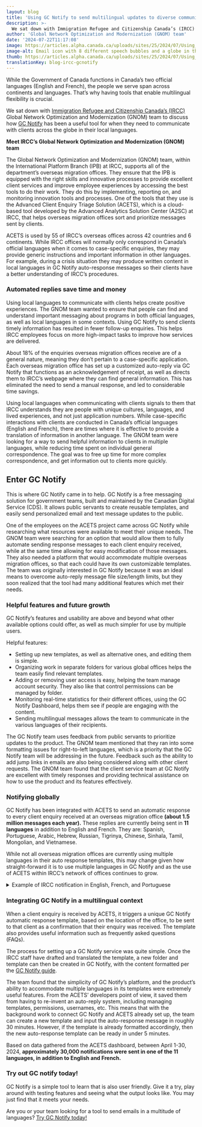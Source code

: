 ```yaml
---
layout: blog
title: 'Using GC Notify to send multilingual updates to diverse communities'
description: >-
  We sat down with Immigration Refugee and Citizenship Canada’s (IRCC) Global Network Optimization and Modernization (GNOM) team to discuss how GC Notify has been a useful tool for when they need to communicate with clients across the globe in their local languages.
author: 'Global Network Optimization and Modernization (GNOM) team'
date: '2024-07-22T11:17:08'
image: https://articles.alpha.canada.ca/uploads/sites/25/2024/07/Using_GC_Notify_send_multilingual_updates_Blog_Post_.jpg
image-alt: Email icon with 8 different speech bubbles and a globe in the background. Send multilingual messages around the world.
thumb: https://articles.alpha.canada.ca/uploads/sites/25/2024/07/Using_GC_Notify_send_multilingual_updates_Blog_Post_.jpg
translationKey: blog-ircc-gcnotify
---
```


<p>While the Government of Canada functions in Canada’s two official languages (English and French), the people we serve span across continents and languages. That’s why having tools that enable multilingual flexibility is crucial.&nbsp;</p>



<p>We sat down with <a href="https://www.canada.ca/en/immigration-refugees-citizenship.html" target="_blank" rel="noreferrer noopener">Immigration Refugee and Citizenship Canada’s (IRCC)</a> Global Network Optimization and Modernization (GNOM) team to discuss how <a href="https://notification.canada.ca/" target="_blank" rel="noreferrer noopener">GC Notify</a> has been a useful tool for when they need to communicate with clients across the globe in their local languages.</p>



<p><strong>Meet IRCC’s Global Network Optimization and Modernization (GNOM) team</strong></p>



<p>The Global Network Optimization and Modernization (GNOM) team, within the International Platform Branch (IPB) at IRCC, supports all of the department&#8217;s overseas migration offices. They ensure that the IPB is equipped with the right skills and innovative processes to provide excellent client services and improve employee experiences by accessing the best tools to do their work. They do this by implementing, reporting on, and monitoring innovation tools and processes. One of the tools that they use is the Advanced Client Enquiry Triage Solution (ACETS), which is a cloud-based tool developed by the Advanced Analytics Solution Center (A2SC) at IRCC, that helps overseas migration offices sort and prioritize messages sent by clients.&nbsp;</p>



<p>ACETS is used by 55 of IRCC’s overseas offices across 42 countries and 6 continents. While IRCC offices will normally only correspond in Canada’s official languages when it comes to case-specific enquiries, they may provide generic instructions and important information in other languages. For example, during a crisis situation they may produce written content in local languages in GC Notify auto-response messages so their clients have a better understanding of IRCC’s procedures.</p>



<h3 class="wp-block-heading" id="h-automated-replies-save-time-and-money"><strong>Automated replies save time and money</strong></h3>



<p>Using local languages to communicate with clients helps create positive experiences. The GNOM team wanted to ensure that people can find and understand important messaging about programs in both official languages, as well as local languages in some contexts. Using GC Notify to send clients timely information has resulted in fewer follow-up enquiries. This helps IRCC employees focus on more high-impact tasks to improve how services are delivered.&nbsp;</p>



<p>About 18% of the enquiries overseas migration offices receive are of a general nature, meaning they don’t pertain to a case-specific application. Each overseas migration office has set up a customized auto-reply via GC Notify that functions as an acknowledgement of receipt, as well as directs them to IRCC’s webpage where they can find general information. This has eliminated the need to send a manual response, and led to considerable time savings.&nbsp;</p>



<p>Using local languages when communicating with clients signals to them that IRCC understands they are people with unique cultures, languages, and lived experiences, and not just application numbers. While case-specific interactions with clients are conducted in Canada’s official languages (English and French), there are times where it is effective to provide a translation of information in another language. The GNOM team were looking for a way to send helpful information to clients in multiple languages, while reducing time spent on individual general correspondence. The goal was to free up time for more complex correspondence, and get information out to clients more quickly.</p>



<h2 class="wp-block-heading" id="h-enter-gc-notify"><strong>Enter GC Notify</strong></h2>



<p>This is where GC Notify came in to help. GC Notify is a free messaging solution for government teams, built and maintained by the Canadian Digital Service (CDS). It allows public servants to create reusable templates, and easily send personalized email and text message updates to the public.</p>



<p>One of the employees on the ACETS project came across GC Notify while researching what resources were available to meet their unique needs. The GNOM team were searching for an option that would allow them to fully automate sending response messages to each client enquiry received, while at the same time allowing for easy modification of those messages. They also needed a platform that would accommodate multiple overseas migration offices, so that each could have its own customizable templates. The team was originally interested in GC Notify because it was an ideal means to overcome auto-reply message file size/length limits, but they soon realized that the tool had many additional features which met their needs.</p>



<h3 class="wp-block-heading"><strong>Helpful features and future growth</strong></h3>



<p>GC Notify’s features and usability are above and beyond what other available options could offer, as well as much simpler for use by multiple users.</p>



<p>Helpful features:</p>



<ul class="wp-block-list">
<li>Setting up new templates, as well as alternative ones, and editing them is simple.</li>



<li>Organizing work in separate folders for various global offices helps the team easily find relevant templates.</li>



<li>Adding or removing user access is easy, helping the team manage account security. They also like that control permissions can be managed by folder.&nbsp;</li>



<li>Monitoring real-time statistics for their different offices, using the GC Notify Dashboard, helps them see if people are engaging with the content.</li>



<li>Sending multilingual messages allows the team to communicate in the various languages of their recipients.&nbsp;</li>
</ul>



<p>The GC Notify team uses feedback from public servants to prioritize updates to the product. The GNOM team mentioned that they ran into some formatting issues for right-to-left languages, which is a priority that the GC Notify team will be addressing in the future. Feedback such as the ability to add jump links in emails are also being considered along with other client requests. The GNOM team found that the client service team at GC Notify are excellent with timely responses and providing technical assistance on how to use the product and its features effectively.&nbsp;</p>



<h3 class="wp-block-heading"><strong>Notifying globally</strong></h3>



<p>GC Notify has been integrated with ACETS to send an automatic response to every client enquiry received at an overseas migration office <strong>(about 1.5 million messages each year).</strong> These replies are currently being sent in <strong>11 languages</strong> in addition to English and French. They are: Spanish, Portuguese, Arabic, Hebrew, Russian, Tigrinya, Chinese, Sinhala, Tamil, Mongolian, and Vietnamese.&nbsp;</p>



<p>While not all overseas migration offices are currently using multiple languages in their auto response templates, this may change given how straight-forward it is to use multiple languages in GC Notify and as the use of ACETS within IRCC’s network of offices continues to grow.</p>



<details class="wp-block-cds-snc-accordion"><summary>Example of IRCC notification in English, French, and Portuguese</summary><img loading="lazy" decoding="async" width="462" height="109" src="https://articles.alpha.canada.ca/uploads/sites/25/2024/07/IRCC-logo-ENG.png" alt="" class="wp-image-1912" style="width: 691px;height: auto;max-width: 100%;" srcset="https://articles.alpha.canada.ca/uploads/sites/25/2024/07/IRCC-logo-ENG.png 462w, https://articles.alpha.canada.ca/uploads/sites/25/2024/07/IRCC-logo-ENG-300x71.png 300w" sizes="(max-width: 462px) 100vw, 462px" />


<hr class="wp-block-separator has-alpha-channel-opacity" />



<p><strong>Do not reply to this message / Ne pas répondre a ce message / Não responda a esta mensagem</strong></p>



<hr class="wp-block-separator has-alpha-channel-opacity" />



<p><em>This is an automated response to acknowledge receipt of your email by the Immigration, Refugees and Citizenship Canada (IRCC) office at the Consulate General of Canada in São Paulo.</em></p>



<p>Les versions en français et en portugais suivent</p>



<p>Versões em Francês e Português a seguir&nbsp;</p>



<p><strong>ENGLISH</strong></p>



<p><strong>If this email answers your enquiry, this is the only email response you will receive.</strong></p>



<p>For all other case-specific enquiries, due to the high volume of emails received by our office, please allow up to 15 days for a response to your email. Sending duplicate enquiries may delay processing and response times.</p>



<p><strong>Case-specific enquiries:</strong></p>



<p>Please complete the IRCC webform at<strong> </strong><a href="https://can01.safelinks.protection.outlook.com/?url=https%3A%2F%2Fircc.canada.ca%2Fenglish%2Fcontacts%2Fweb-form.asp&amp;data=05%7C02%7CIRCC.GNOM-OMRM.IRCC%40cic.gc.ca%7Cbb4bb26bf33a47be715208dc90a49686%7C5694790aee7f4dea88c058988e5f2927%7C0%7C0%7C638544283773757583%7CUnknown%7CTWFpbGZsb3d8eyJWIjoiMC4wLjAwMDAiLCJQIjoiV2luMzIiLCJBTiI6Ik1haWwiLCJXVCI6Mn0%3D%7C0%7C%7C%7C&amp;sdata=UXGI2JgEtX9MUR3zpb9EpYDnxeg0AH%2FHSo2kZoF4msI%3D&amp;reserved=0" target="_blank" rel="noreferrer noopener">https://ircc.canada.ca/english/contacts/web-form.asp</a>. If you do not include the following information, we will not be able to respond:</p>



<p>If you do not include the following information, we will not be able to respond:</p>



<ul class="wp-block-list">
<li>Full name;</li>



<li>File number (starts with a letter plus a series of numbers, for example: F000123456); and/or</li>



<li>Your unique client identifier (UCI).</li>
</ul>



<p><strong>Additional resources:Help Centre:</strong> Find answers to frequently asked questions, including technical questions about your online application at <a href="https://can01.safelinks.protection.outlook.com/?url=https%3A%2F%2Fircc.canada.ca%2Fenglish%2Fhelpcentre%2Findex-featured-can.asp&amp;data=05%7C02%7CIRCC.GNOM-OMRM.IRCC%40cic.gc.ca%7Cbb4bb26bf33a47be715208dc90a49686%7C5694790aee7f4dea88c058988e5f2927%7C0%7C0%7C638544283773773523%7CUnknown%7CTWFpbGZsb3d8eyJWIjoiMC4wLjAwMDAiLCJQIjoiV2luMzIiLCJBTiI6Ik1haWwiLCJXVCI6Mn0%3D%7C0%7C%7C%7C&amp;sdata=uS6%2FGiid8btAyo79q7eVgwhnnn%2FKrQWPQg4fZEf%2BHzg%3D&amp;reserved=0" target="_blank" rel="noreferrer noopener">https://ircc.canada.ca/english/helpcentre/index-featured-can.asp</a></p>



<p><strong>General Information:</strong> If you are looking for information about IRCC’s programs, please visit <a href="https://can01.safelinks.protection.outlook.com/?url=http%3A%2F%2Fwww.canada.ca%2FImmigration&amp;data=05%7C02%7CIRCC.GNOM-OMRM.IRCC%40cic.gc.ca%7Cbb4bb26bf33a47be715208dc90a49686%7C5694790aee7f4dea88c058988e5f2927%7C0%7C0%7C638544283773787075%7CUnknown%7CTWFpbGZsb3d8eyJWIjoiMC4wLjAwMDAiLCJQIjoiV2luMzIiLCJBTiI6Ik1haWwiLCJXVCI6Mn0%3D%7C0%7C%7C%7C&amp;sdata=wms6snARSlbxwKLq92wUOnpih2laWTybEzSiyA7%2Bdy0%3D&amp;reserved=0" target="_blank" rel="noreferrer noopener">http://www.Canada.ca/Immigration</a></p>



<p>Regards,</p>



<p>Migration Section</p>



<p>Consulate General of Canada, São Paulo/SP, Brazil</p>



<p>________________________________________________________</p>



<p><strong>FRANÇAIS</strong></p>



<p><em>Ceci est une réponse automatisée pour accuser réception de votre courriel par le bureau d’Immigration, Réfugiés et Citoyenneté Canada (IRCC) au consulat général du Canada à São Paulo.</em></p>



<p><strong>Si ce courriel répond à votre requête, ce sera la seule réponse que vous recevrez.</strong></p>



<p>Pour toutes les autres demandes de renseignements spécifiques à des cas, veuillez prévoir jusqu’à de15 jours afin de recevoir une réponse, étant donné le volume élevé de courriels que nous recevons. L’envoi de requêtes en double ne fera que retarder le traitement et les délais de réponse.</p>



<p><strong>Demandes de renseignements spécifiques à des cas :</strong></p>



<p>Veuillez remplir le formulaire Web d’IRCC au<strong> </strong><a href="https://can01.safelinks.protection.outlook.com/?url=https%3A%2F%2Fwww.canada.ca%2Ffr%2Fimmigration-refugies-citoyennete%2Forganisation%2Fcontactez-ircc%2Fformulaire-web2.html&amp;data=05%7C02%7CIRCC.GNOM-OMRM.IRCC%40cic.gc.ca%7Cbb4bb26bf33a47be715208dc90a49686%7C5694790aee7f4dea88c058988e5f2927%7C0%7C0%7C638544283773798342%7CUnknown%7CTWFpbGZsb3d8eyJWIjoiMC4wLjAwMDAiLCJQIjoiV2luMzIiLCJBTiI6Ik1haWwiLCJXVCI6Mn0%3D%7C0%7C%7C%7C&amp;sdata=otbfet2h38ooab6dR6LvHAqVoHIjQEJwAPE4zVsbP1E%3D&amp;reserved=0" target="_blank" rel="noreferrer noopener">https://www.canada.ca/fr/immigration-refugies-citoyennete/organisation/contactez-ircc/formulaire-web2.html</a><strong>. </strong>Si les informations ici-bas ne sont pas inclues, nous ne pourrons pas répondre à votre requête:&nbsp;</p>



<ul class="wp-block-list">
<li>Nom complet ;</li>



<li>Numéro de demande (commençant avec une lettre et suivi de numéros, par exemple : F000123456) ; et/ou</li>



<li>Votre numéro d’identificateur unique de client (IUC).</li>
</ul>



<p><strong>Ressources additionnelles :</strong></p>



<p><strong>Centre d’aide :</strong> Vous pouvez trouver les réponses aux questions fréquemment posées, y compris les questions techniques sur votre demande en ligne à <a href="https://can01.safelinks.protection.outlook.com/?url=https%3A%2F%2Fircc.canada.ca%2Ffrancais%2Fcentre-aide%2Findex-en-vedette-can.asp&amp;data=05%7C02%7CIRCC.GNOM-OMRM.IRCC%40cic.gc.ca%7Cbb4bb26bf33a47be715208dc90a49686%7C5694790aee7f4dea88c058988e5f2927%7C0%7C0%7C638544283773808947%7CUnknown%7CTWFpbGZsb3d8eyJWIjoiMC4wLjAwMDAiLCJQIjoiV2luMzIiLCJBTiI6Ik1haWwiLCJXVCI6Mn0%3D%7C0%7C%7C%7C&amp;sdata=TQKezFjh%2B9GuFSa8eTFHMCozAlYvk%2FPKKKyMMkzo1OM%3D&amp;reserved=0" target="_blank" rel="noreferrer noopener">https://ircc.canada.ca/francais/centre-aide/index-en-vedette-can.asp</a></p>



<p><strong>Informations générales :</strong> Si vous recherchez des informations sur les programmes d’IRCC, veuillez visiter <a href="https://can01.safelinks.protection.outlook.com/?url=https%3A%2F%2Fwww.canada.ca%2Ffr%2Fservices%2Fimmigration-citoyennete.html&amp;data=05%7C02%7CIRCC.GNOM-OMRM.IRCC%40cic.gc.ca%7Cbb4bb26bf33a47be715208dc90a49686%7C5694790aee7f4dea88c058988e5f2927%7C0%7C0%7C638544283773818889%7CUnknown%7CTWFpbGZsb3d8eyJWIjoiMC4wLjAwMDAiLCJQIjoiV2luMzIiLCJBTiI6Ik1haWwiLCJXVCI6Mn0%3D%7C0%7C%7C%7C&amp;sdata=u6PHod7FD1SKssBoO0l0rQLdflny8ewEImT7FXjwL38%3D&amp;reserved=0" target="_blank" rel="noreferrer noopener">https://www.canada.ca/fr/services/immigration-citoyennete.html</a>.</p>



<p>Salutations,</p>



<p>Section de la migration</p>



<p>Consulat général du Canada, São Paulo/SP, Brésil</p>



<p>________________________________________________________</p>



<p><strong>PORTUGUÊS</strong></p>



<p><em>Esta é uma resposta automática para confirmar o recebimento do e-mail enviado para o escritório de Imigração, Refugiados e Cidadania do Canadá (IRCC) do Consulado Geral do Canadá em São Paulo.</em></p>



<p><strong>Se este e-mail responder à sua pergunta, esta será a única resposta por e-mail que você receberá.</strong></p>



<p>Para todas as outras dúvidas específicas, devido ao grande volume de e-mails recebidos no nosso escritório, aguarde até 15 dias para receber sua resposta. O envio de consultas duplicadas pode atrasar o processamento e os tempos de resposta.</p>



<p><strong>Consulta de casos específicos:</strong></p>



<p>Por favor complete o formulário do IRCC na internet <a href="https://can01.safelinks.protection.outlook.com/?url=https%3A%2F%2Fircc.canada.ca%2Fenglish%2Fcontacts%2Fweb-form.asp&amp;data=05%7C02%7CIRCC.GNOM-OMRM.IRCC%40cic.gc.ca%7Cbb4bb26bf33a47be715208dc90a49686%7C5694790aee7f4dea88c058988e5f2927%7C0%7C0%7C638544283773827836%7CUnknown%7CTWFpbGZsb3d8eyJWIjoiMC4wLjAwMDAiLCJQIjoiV2luMzIiLCJBTiI6Ik1haWwiLCJXVCI6Mn0%3D%7C0%7C%7C%7C&amp;sdata=KhNeFHRfrRgSaV7XyqOkA6YR%2F3wH9IRN7w1e%2FmbSsBo%3D&amp;reserved=0" target="_blank" rel="noreferrer noopener">https://ircc.canada.ca/english/contacts/web-form.asp</a>. Se você não incluir as seguintes informações, não conseguiremos atender a sua questão:</p>



<ul class="wp-block-list">
<li>Nome completo;</li>



<li>Número do pedido de visto (uma letra seguida de uma série de dígitos, por exemplo: F000123456; e/ou</li>



<li>Seu número UCI (unique client identifier).</li>
</ul>



<p><strong>Informações adicionais:</strong></p>



<p><strong>Central de ajuda:</strong> Encontre as perguntas frequentes, incluindo questões técnicas sobre sua inscrição on-line em <a href="https://can01.safelinks.protection.outlook.com/?url=https%3A%2F%2Fircc.canada.ca%2Fenglish%2Fhelpcentre%2Findex-featured-can.asp&amp;data=05%7C02%7CIRCC.GNOM-OMRM.IRCC%40cic.gc.ca%7Cbb4bb26bf33a47be715208dc90a49686%7C5694790aee7f4dea88c058988e5f2927%7C0%7C0%7C638544283773836526%7CUnknown%7CTWFpbGZsb3d8eyJWIjoiMC4wLjAwMDAiLCJQIjoiV2luMzIiLCJBTiI6Ik1haWwiLCJXVCI6Mn0%3D%7C0%7C%7C%7C&amp;sdata=IlU7O1wpGt6Irhn0WQeAhNnYHDdaEGpHogw6TAj0ff4%3D&amp;reserved=0" target="_blank" rel="noreferrer noopener">https://ircc.canada.ca/english/helpcentre/index-featured-can.asp</a></p>



<p><strong>Informações gerais:</strong> Se você estiver procurando informações sobre os programas do IRCC, por favor visite <a href="https://can01.safelinks.protection.outlook.com/?url=http%3A%2F%2Fwww.canada.ca%2FImmigration&amp;data=05%7C02%7CIRCC.GNOM-OMRM.IRCC%40cic.gc.ca%7Cbb4bb26bf33a47be715208dc90a49686%7C5694790aee7f4dea88c058988e5f2927%7C0%7C0%7C638544283773845649%7CUnknown%7CTWFpbGZsb3d8eyJWIjoiMC4wLjAwMDAiLCJQIjoiV2luMzIiLCJBTiI6Ik1haWwiLCJXVCI6Mn0%3D%7C0%7C%7C%7C&amp;sdata=ciR7QlwpJMlmCX5K9IXkVWwYCmHBDkfhhqTua3RMGAk%3D&amp;reserved=0" target="_blank" rel="noreferrer noopener">http://www.Canada.ca/Immigration</a></p>



<p>Cordialmente,</p>



<p>Seção de Imigração</p>



<p>Consulado Geral do Canadá, Brasil, São Paulo/SP, Brazil</p>
</details>



<h3 class="wp-block-heading"><strong>Integrating GC Notify in a multilingual context</strong></h3>



<p>When a client enquiry is received by ACETS, it triggers a unique GC Notify automatic response template, based on the location of the office, to be sent to that client as a confirmation that their enquiry was received. The template also provides useful information such as frequently asked questions (FAQs).&nbsp;</p>



<p>The process for setting up a GC Notify service was quite simple. Once the IRCC staff have drafted and translated the template, a new folder and template can then be created in GC Notify, with the content formatted per the <a href="https://notification.canada.ca/guidance" target="_blank" rel="noreferrer noopener">GC Notify guide</a>.&nbsp;</p>



<p>The team found that the simplicity of GC Notify’s platform, and the product’s ability to accommodate multiple languages in its templates were extremely useful features. From the ACETS’ developers point of view, it saved them from having to re-invent an auto-reply system, including managing templates, permissions, usernames, etc. This means that with the background work to connect GC Notify and ACETS&nbsp;already set up, the team can create a new template and input the auto-response message in roughly 30 minutes. However, if the template is already formatted accordingly, then the new auto-response template can be ready in under 5 minutes.&nbsp;&nbsp;</p>



<p>Based on data gathered from the ACETS dashboard, between April 1-30, 2024, <strong>approximately 30,000 notifications were sent in one of the 11 languages, in addition to English and French.</strong></p>



<h3 class="wp-block-heading" id="h-try-out-gc-notify-today">Try out GC notify today!</h3>



<p>GC Notify is a simple tool to learn that is also user friendly. Give it a try, play around with testing features and seeing what the output looks like. You may just find that it meets your needs.</p>



<p>Are you or your team looking for a tool to send emails in a multitude of languages? <a href="https://notification.canada.ca/" target="_blank" rel="noreferrer noopener">Try GC Notify today!</a></p>

